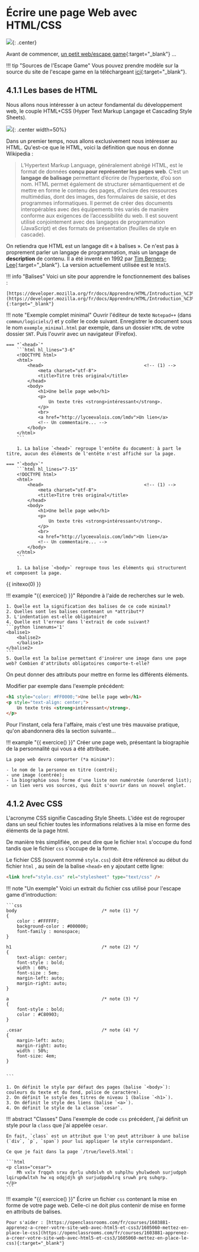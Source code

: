# Écrire une page Web avec HTML/CSS


![](../../images/htmlcssjs_meme.jpg){: .center} 



Avant de commencer, [un petit web/escape game](http://lyceevalois.com/snt/IntroWeb/index.html){:target="_blank"} ...


!!! tip "Sources de l'Escape Game"
    Vous pouvez prendre modèle sur la source du site de l'escape game en la téléchargeant [ici](http://lyceevalois.com/nsi/WebEscapeGame.zip){:target="_blank"}.


## 4.1.1 Les bases de HTML

Nous allons nous intéresser à un acteur fondamental du développement web, le couple HTML+CSS (Hyper Text Markup Langage et Cascading Style Sheets).

![](../../images/logo_HTML_CSS.png){: .center width=50%} 

Dans un premier temps, nous allons exclusivement nous intéresser au HTML. Qu'est-ce que le HTML, voici la définition que nous en donne Wikipedia :

> L’Hypertext Markup Language, généralement abrégé HTML, est le format de données **conçu pour représenter les pages web**. C’est un **langage de balisage** permettant d’écrire de l’hypertexte, d’où son nom. HTML permet également de structurer sémantiquement et de mettre en forme le contenu des pages, d’inclure des ressources multimédias, dont des images, des formulaires de saisie, et des programmes informatiques. Il permet de créer des documents interopérables avec des équipements très variés de manière conforme aux exigences de l’accessibilité du web. Il est souvent utilisé conjointement avec des langages de programmation (JavaScript) et des formats de présentation (feuilles de style en cascade).

On retiendra que HTML est un langage dit « à balises ». Ce n'est pas à proprement parler un langage de programmation, mais un langage de **description** de contenu. Il a été inventé en 1992 par [Tim Berners-Lee](https://fr.wikipedia.org/wiki/Tim_Berners-Lee){:target="_blank"}. La version actuellement utilisée est le `html5`.

!!! info "Balises"
    Voici un site pour apprendre le fonctionnement des balises :
    
    [https://developer.mozilla.org/fr/docs/Apprendre/HTML/Introduction_%C3%A0_HTML/Getting_started](https://developer.mozilla.org/fr/docs/Apprendre/HTML/Introduction_%C3%A0_HTML/Getting_started){:target="_blank"} 

!!! note "Exemple complet minimal"
    Ouvrir l'éditeur de texte `Notepad++` (dans `commun/logiciels/`) et y coller le code suivant. Enregistrer le document sous le nom `exemple_minimal.html` par exemple, dans un dossier `HTML` de votre dossier `SNT`. Puis l'ouvrir avec un navigateur (Firefox).

    === "`<head>`"
        ```html hl_lines="3-6" 
        <!DOCTYPE html> 
        <html>
            <head>                                      <!-- (1) -->
                <meta charset="utf-8">
                <title>Titre très original</title>
            </head>
            <body>
                <h1>Une belle page web</h1>
                <p>
                    Un texte très <strong>intéressant</strong>.
                </p>
                <br>
                <a href="http://lyceevalois.com/lmdv">Un lien</a>
                <!-- Un commentaire... -->
            </body>
        </html>
        ```

        1. La balise `<head>` regroupe l'entête du document: à part le titre, aucun des éléments de l'entête n'est affiché sur la page.
    
    === "`<body>`"
        ```html hl_lines="7-15" 
        <!DOCTYPE html> 
        <html>
            <head>                                      <!-- (1) -->
                <meta charset="utf-8">
                <title>Titre très original</title>
            </head>
            <body>
                <h1>Une belle page web</h1>
                <p>
                    Un texte très <strong>intéressant</strong>.
                </p>
                <br>
                <a href="http://lyceevalois.com/lmdv">Un lien</a>
                <!-- Un commentaire... -->
            </body>
        </html>
        ```

        1. La balise `<body>` regroupe tous les éléments qui structurent et composent la page.

{{ initexo(0) }}

!!! example "{{ exercice() }}"
    Répondre à  l'aide de recherches sur le web.

    1. Quelle est la signification des balises de ce code minimal?
    2. Quelles sont les balises contenant un *attribut*?
    3. L'indentation est-elle obligatoire?
    4. Quelle est l'erreur dans l'extrait de code suivant?
    ```python linenums='1'
    <balise1>
        <balise2>
        </balise1>
    </balise2>
    ```
    5. Quelle est la balise permettant d'insérer une image dans une page web? Combien d'attributs obligatoires comporte-t-elle?

        

On peut donner des attributs pour mettre en forme les différents éléments.

Modifier par exemple dans l'exemple précédent:

```html
<h1 style="color: #FF0000;">Une belle page web</h1>
<p style="text-align: center;">
    Un texte très <strong>intéressant</strong>.
</p>
```

Pour l'instant, cela fera l'affaire, mais c'est une très mauvaise pratique, qu'on abandonnera dès la section suivante...


!!! example "{{ exercice() }}"
    Créer une page web, présentant la biographie de la personnalité qui vous a été attribuée.

    La page web devra comporter (*a minima*):

    - le nom de la personne en titre (centré);
    - une image (centrée);
    - la biographie sous forme d'une liste non numérotée (unordered list);
    - un lien vers vos sources, qui doit s'ouvrir dans un nouvel onglet.



## 4.1.2 Avec CSS

L'acronyme CSS signifie Cascading Style Sheets. L'idée est de regrouper dans un seul fichier toutes les informations relatives à la mise en forme des éléments de la page html.

De manière très simplifiée, on peut dire que le fichier `html` s'occupe du fond tandis que le fichier `css` s'occupe de la forme.

Le fichier CSS (souvent nommé `style.css`) doit être référencé au début du fichier `html` , au sein de la balise `<head>` en y ajoutant cette ligne:

```html
<link href="style.css" rel="stylesheet" type="text/css" />
```


!!! note "Un exemple"
    Voici un extrait du fichier css utilisé pour l'escape game d'introduction:

    ```css
    body                                /* note (1) */
    {
        color : #FFFFFF;
        background-color : #000000;
        font-family : monospace;
    }

    h1                                  /* note (2) */
    {
        text-align: center;
        font-style : bold;
        width : 60%;
        font-size : 5em;
        margin-left: auto;
        margin-right: auto;
    }

    a                                   /* note (3) */
    {
        font-style : bold;
        color : #C80903;
    }

    .cesar                              /* note (4) */
    {
        margin-left: auto;
        margin-right: auto;
        width : 50%;
        font-size: 4em;
    }
    

    ```

    1. On définit le style par défaut des pages (balise `<body>`): couleurs du texte et du fond, police de caractère).
    2. On définit le sstyle des titres de niveau 1 (balise `<h1>`).
    3. On définit le style des liens (balise `<a>`).
    4. On définit le style de la classe `cesar`.


!!! abstract "Classes"
    Dans l'exemple de code `css`    précédent, j'ai définit un style pour la `class` que j'ai appelée `cesar`.
    
    En fait, `class` est un attribut que l'on peut attribuer à une balise (`div`, `p`, `span`) pour lui appliquer le style correspondant.
    
    Ce que je fait dans la page `/true/level5.html`: 

    ```html
    <p class="cesar">
        Mh vxlv frqqxh srxu dyrlu uhdolvh oh suhplhu yhulwdeoh surjudpph lqirupdwltxh hw xq odqjdjh gh surjudppdwlrq sruwh prq suhqrp.
    </p>
    ```


!!! example "{{ exercice() }}"
    Écrire un fichier `css` contenant la mise en forme de votre page web. Celle-ci ne doit plus contenir de mise en forme en attributs de balises.

    Pour s'aider : [https://openclassrooms.com/fr/courses/1603881-apprenez-a-creer-votre-site-web-avec-html5-et-css3/1605060-mettez-en-place-le-css](https://openclassrooms.com/fr/courses/1603881-apprenez-a-creer-votre-site-web-avec-html5-et-css3/1605060-mettez-en-place-le-css){:target="_blank"} 
